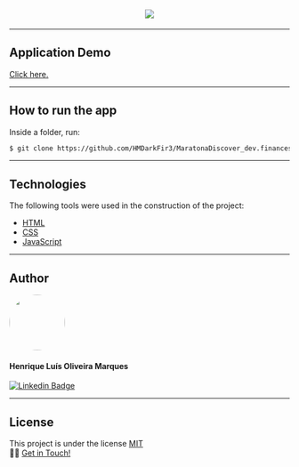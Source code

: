<h1 align="center">
  <img src="https://user-images.githubusercontent.com/65872394/110146547-775df480-7db9-11eb-914e-b6702075d1af.png" />
</h1>

<hr>

## Application Demo 
[Click here.](https://devfinances-rose.vercel.app)
  
<hr>

## How to run the app 

Inside a folder, run:
```bash
$ git clone https://github.com/HMDarkFir3/MaratonaDiscover_dev.finances.git
```
<hr>

## Technologies 
 
The following tools were used in the construction of the project:

- [HTML](https://developer.mozilla.org/pt-BR/docs/Web/Guide/HTML/HTML5)
- [CSS](https://developer.mozilla.org/pt-BR/docs/Web/CSS)
- [JavaScript](https://developer.mozilla.org/pt-BR/docs/Web/JavaScript)

<hr>

## Author 

<img style="border-radius: 50%;" src="https://github.com/HMDarkFir3.png" width="100px;" alt=""/>
<h4>Henrique Luís Oliveira Marques</h4>

[![Linkedin Badge](https://img.shields.io/badge/-Henrique-blue?style=flat-square&logo=Linkedin&logoColor=white&link=https://www.linkedin.com/in/henrique-luís-oliveira-marques-3406361a7/)](https://www.linkedin.com/in/henrique-luís-oliveira-marques-3406361a7/) 

<hr>

## License
This project is under the license [MIT](./LICENSE)
<br>
👋🏽 [Get in Touch!](https://www.linkedin.com/in/henrique-luís-oliveira-marques-3406361a7/)


